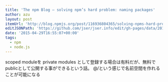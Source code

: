 ```yaml
---
title: 'The npm Blog — solving npm’s hard problem: naming packages'
author: azu
layout: post
itemUrl: 'http://blog.npmjs.org/post/116936804365/solving-npms-hard-problem-naming-packages'
editJSONPath: 'https://github.com/jser/jser.info/edit/gh-pages/data/2015/04/index.json'
date: '2015-04-29T16:55:07+00:00'
tags:
  - npm
  - node.js
---
```

scoped moduleを private modules として登録する場合は有料だが、無料でpublicとして公開する事ができるという話。
@<user>/<package name>という感じで名前空間を作れることが可能になる

